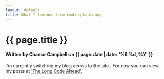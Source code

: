 ```yaml
---
layout: default
title: What I learned from coding bootcamp
---
```


<h1 class="header-name">{{ page.title }}</h1>
<h4 class="header-name">Written by Chanse Campbell on {{ page.date | date: '%B %d, %Y' }}</h4>

I'm currently switching my blog across to the site.. For now you can view my posts at <a href="http://www.thelongcodeahead.com" target="_blank">'The Long Code Ahead'</a>.
